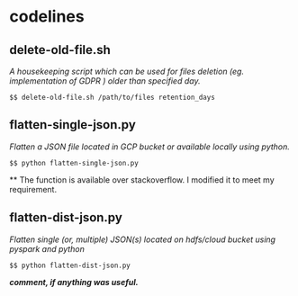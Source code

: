 # codelines

## delete-old-file.sh


*A housekeeping script which can be used for files deletion (eg. implementation of GDPR ) older than specified day.*

    $$ delete-old-file.sh /path/to/files retention_days


## flatten-single-json.py


*Flatten a JSON file located in GCP bucket or available locally using python.*

    $$ python flatten-single-json.py

** The function is available over stackoverflow. I modified it to meet my requirement. 



## flatten-dist-json.py

*Flatten single (or, multiple) JSON(s) located on hdfs/cloud bucket using pyspark and python*
     
    $$ python flatten-dist-json.py





***comment, if anything was useful.***

